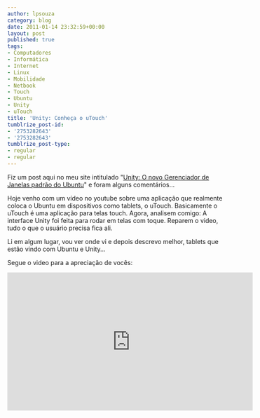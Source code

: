 ```yaml
---
author: lpsouza
category: blog
date: 2011-01-14 23:32:59+00:00
layout: post
published: true
tags:
- Computadores
- Informática
- Internet
- Linux
- Mobilidade
- Netbook
- Touch
- Ubuntu
- Unity
- uTouch
title: 'Unity: Conheça o uTouch'
tumblrize_post-id:
- '2753282643'
- '2753282643'
tumblrize_post-type:
- regular
- regular
---
```


Fiz um post aqui no meu site intitulado "[Unity: O novo Gerenciador de Janelas padrão do Ubuntu](http://luizsouza.com.br/2010/10/29/unity-o-novo-gerenciador-de-janelas-padrao-do-ubuntu/)" e foram alguns comentários...

Hoje venho com um vídeo no youtube sobre uma aplicação que realmente coloca o Ubuntu em dispositivos como tablets, o uTouch. Basicamente o uTouch é uma aplicação para telas touch. Agora, analisem comigo: A interface Unity foi feita para rodar em telas com toque. Reparem o video, tudo o que o usuário precisa fica ali.

Li em algum lugar, vou ver onde vi e depois descrevo melhor, tablets que estão vindo com Ubuntu e Unity...

Segue o video para a apreciação de vocês:

<iframe width="560" height="315" src="https://www.youtube-nocookie.com/embed/RzZ7gsTJGeo" frameborder="0" allow="accelerometer; autoplay; encrypted-media; gyroscope; picture-in-picture" allowfullscreen></iframe>